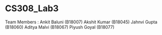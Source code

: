 # CS308_Lab3
Team Members :
Ankit Baluni (B18007)
Akshit Kumar (B18045)
Jahnvi Gupta (B18060)
Aditya Malvi (B18067)
Piyush Goyal (B18077)
